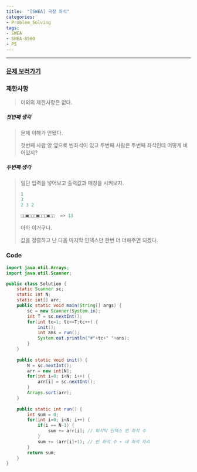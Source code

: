 ```yaml
---
title:  "[SWEA] 극장 좌석"
categories:
- Problem_Solving
tags:
- SWEA
- SWEA-8500
- PS
---
```

---



### [문제 보러가기]( https://swexpertacademy.com/main/code/problem/problemDetail.do?contestProbId=AWz5yIfq74QDFARQ&categoryId=AWz5yIfq74QDFARQ&categoryType=CODE )



### 제한사항

> 이외의 제한사항은 없다.

##### 첫번째 생각

> 문제 이해가 안됐다. 
>
> 첫번째 사람 양 옆으로 빈좌석이 있고 두번째 사람은 두번째 좌석인데 어떻게 비어있지?

##### 두번째 생각

> 일단 입력을 넣어보고 출력값과 매칭을 시켜보자.
>
> ```java
> 1
> 3
> 2 3 2
> 
> □□■□□□■□□□■□□  => 13
> ```
>
> 아하 이거구나.
>
> 값을 정렬하고 난 다음 마지막 인덱스만  한번 더 더해주면 되겠다.



### Code

```java
import java.util.Arrays;
import java.util.Scanner;

public class Solution {
	static Scanner sc;
	static int N;
	static int[] arr;
	public static void main(String[] args) {
		sc = new Scanner(System.in);
		int T = sc.nextInt();
		for(int tc=1; tc<=T;tc++) {
			init();
			int ans = run();
			System.out.println("#"+tc+" "+ans);
		}
	}
	
	public static void init() {
		N = sc.nextInt();
		arr = new int[N];
		for(int i=0; i<N; i++) {
			arr[i] = sc.nextInt();
		}
		Arrays.sort(arr);
	}
	
	public static int run() {
		int sum = 0;
		for(int i=0; i<N; i++) {
			if(i == N-1) {
				sum += arr[i]; // 마지막 인덱스 빈 좌석 수
			}
			sum += (arr[i]+1); // 빈 좌석 수 + 내 좌석 자리
		}
		return sum;
	}
}
```
